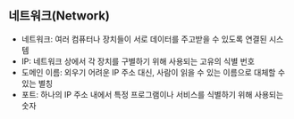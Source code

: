 ## 네트워크(Network)

- 네트워크: 여러 컴퓨터나 장치들이 서로 데이터를 주고받을 수 있도록 연결된 시스템
- IP: 네트워크 상에서 각 장치를 구별하기 위해 사용되는 고유의 식별 번호
- 도메인 이름: 외우기 어려운 IP 주소 대신, 사람이 읽을 수 있는 이름으로 대체할 수 있는 별칭
- 포트: 하나의 IP 주소 내에서 특정 프로그램이나 서비스를 식별하기 위해 사용되는 숫자
